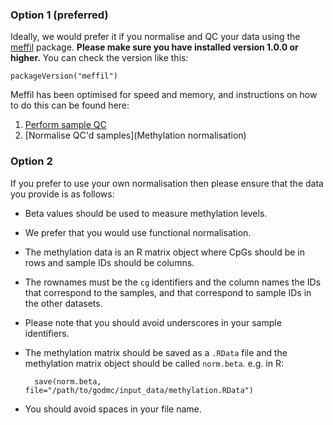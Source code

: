 ### Option 1 (preferred)

Ideally, we would prefer it if you normalise and QC your data using the [meffil](https://github.com/perishky/meffil) package. **Please make sure you have installed version 1.0.0 or higher.** You can check the version like this:

```
packageVersion("meffil")
``` 

Meffil has been optimised for speed and memory, and instructions on how to do this can be found here:

1. [Perform sample QC](https://github.com/MRCIEU/godmc/wiki/Methylation-sample-QC)
2. [Normalise QC'd samples](Methylation normalisation)


### Option 2

If you prefer to use your own normalisation then please ensure that the data you provide is as follows:
- Beta values should be used to measure methylation levels.
- We prefer that you would use functional normalisation.
- The methylation data is an R matrix object where CpGs should be in rows and sample IDs should be columns. 
- The rownames must be the `cg` identifiers and the column names the IDs that correspond to the samples, and that correspond to sample IDs in the other datasets. 
- Please note that you should avoid underscores in your sample identifiers. 
- The methylation matrix should be saved as a `.RData` file and the methylation matrix object should be called `norm.beta`. e.g. in R:

        save(norm.beta, file="/path/to/godmc/input_data/methylation.RData")

- You should avoid spaces in your file name.
